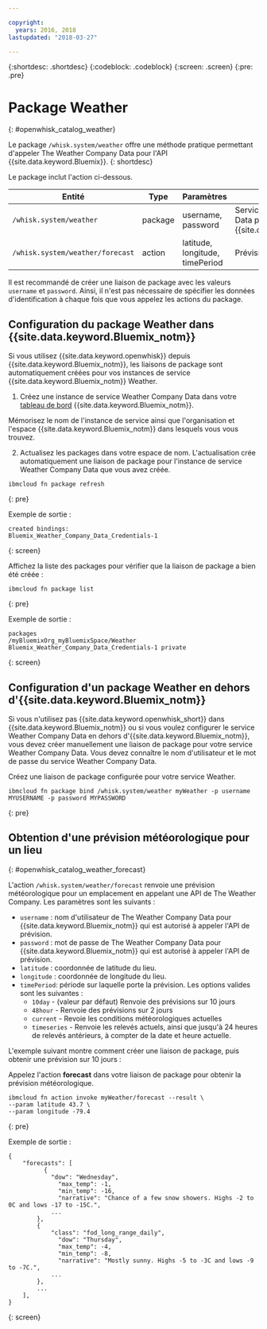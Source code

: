 ```yaml
---

copyright:
  years: 2016, 2018
lastupdated: "2018-03-27"

---
```


{:shortdesc: .shortdesc}
{:codeblock: .codeblock}
{:screen: .screen}
{:pre: .pre}

# Package Weather
{: #openwhisk_catalog_weather}

Le package `/whisk.system/weather` offre une méthode pratique permettant d'appeler The Weather Company Data pour l'API {{site.data.keyword.Bluemix}}.
{: shortdesc}

Le package inclut l'action ci-dessous.

| Entité | Type | Paramètres | Description |
| --- | --- | --- | --- |
| `/whisk.system/weather` | package | username, password | Services de The Weather Company Data pour l'API {{site.data.keyword.Bluemix_notm}}  |
| `/whisk.system/weather/forecast` | action | latitude, longitude, timePeriod | Prévision pour la période spécifiée|

Il est recommandé de créer une liaison de package avec les valeurs `username` et `password`. Ainsi, il n'est pas nécessaire de spécifier les données d'identification à chaque fois que vous appelez les actions du package.

## Configuration du package Weather dans {{site.data.keyword.Bluemix_notm}}

Si vous utilisez {{site.data.keyword.openwhisk}} depuis {{site.data.keyword.Bluemix_notm}}, les liaisons de package sont automatiquement créées pour vos instances de service {{site.data.keyword.Bluemix_notm}} Weather.

1. Créez une instance de service Weather Company Data dans votre [tableau de bord](http://console.bluemix.net) {{site.data.keyword.Bluemix_notm}}.

  Mémorisez le nom de l'instance de service ainsi que l'organisation et l'espace {{site.data.keyword.Bluemix_notm}} dans lesquels vous vous trouvez.

2. Actualisez les packages dans votre espace de nom. L'actualisation crée automatiquement une liaison de package pour l'instance de service Weather Company Data que vous avez créée.
  ```
  ibmcloud fn package refresh
  ```
  {: pre}

  Exemple de sortie :
  ```
  created bindings:
  Bluemix_Weather_Company_Data_Credentials-1
  ```
  {: screen}

  Affichez la liste des packages pour vérifier que la liaison de package a bien été créée :
  ```
  ibmcloud fn package list
  ```
  {: pre}

  Exemple de sortie :
  ```
  packages
  /myBluemixOrg_myBluemixSpace/Weather Bluemix_Weather_Company_Data_Credentials-1 private
  ```
  {: screen}

## Configuration d'un package Weather en dehors d'{{site.data.keyword.Bluemix_notm}}

Si vous n'utilisez pas {{site.data.keyword.openwhisk_short}} dans {{site.data.keyword.Bluemix_notm}} ou si vous voulez configurer le service Weather Company Data en dehors d'{{site.data.keyword.Bluemix_notm}}, vous devez créer manuellement une liaison de package pour votre service Weather Company Data. Vous devez connaître le nom d'utilisateur et le mot de passe du service Weather Company Data.

Créez une liaison de package configurée pour votre service Weather.
```
ibmcloud fn package bind /whisk.system/weather myWeather -p username MYUSERNAME -p password MYPASSWORD
```
{: pre}

## Obtention d'une prévision météorologique pour un lieu
{: #openwhisk_catalog_weather_forecast}

L'action `/whisk.system/weather/forecast` renvoie une prévision météorologique pour un emplacement en appelant une API de The Weather Company. Les paramètres sont les suivants :

- `username` : nom d'utilisateur de The Weather Company Data pour {{site.data.keyword.Bluemix_notm}} qui est autorisé à appeler l'API de prévision.
- `password` : mot de passe de The Weather Company Data pour {{site.data.keyword.Bluemix_notm}} qui est autorisé à appeler l'API de prévision.
- `latitude` : coordonnée de latitude du lieu.
- `longitude` : coordonnée de longitude du lieu.
- `timePeriod`: période sur laquelle porte la prévision. Les options valides sont les suivantes :
  - `10day` - (valeur par défaut) Renvoie des prévisions sur 10 jours
  - `48hour` - Renvoie des prévisions sur 2 jours
  - `current` - Revoie les conditions météorologiques actuelles
  - `timeseries` - Renvoie les relevés actuels, ainsi que jusqu'à 24 heures de relevés antérieurs, à compter de la date et heure actuelle.

L'exemple suivant montre comment créer une liaison de package, puis obtenir une prévision sur 10 jours :

Appelez l'action **forecast** dans votre liaison de package pour obtenir la prévision météorologique.
```
ibmcloud fn action invoke myWeather/forecast --result \
--param latitude 43.7 \
--param longitude -79.4
```
{: pre}

Exemple de sortie :
```
{
    "forecasts": [
          {
            "dow": "Wednesday",
              "max_temp": -1,
              "min_temp": -16,
              "narrative": "Chance of a few snow showers. Highs -2 to 0C and lows -17 to -15C.",
            ...
        },
        {
            "class": "fod_long_range_daily",
              "dow": "Thursday",
              "max_temp": -4,
              "min_temp": -8,
              "narrative": "Mostly sunny. Highs -5 to -3C and lows -9 to -7C.",
            ...
        },
        ...
    ],
}
```
{: screen}
